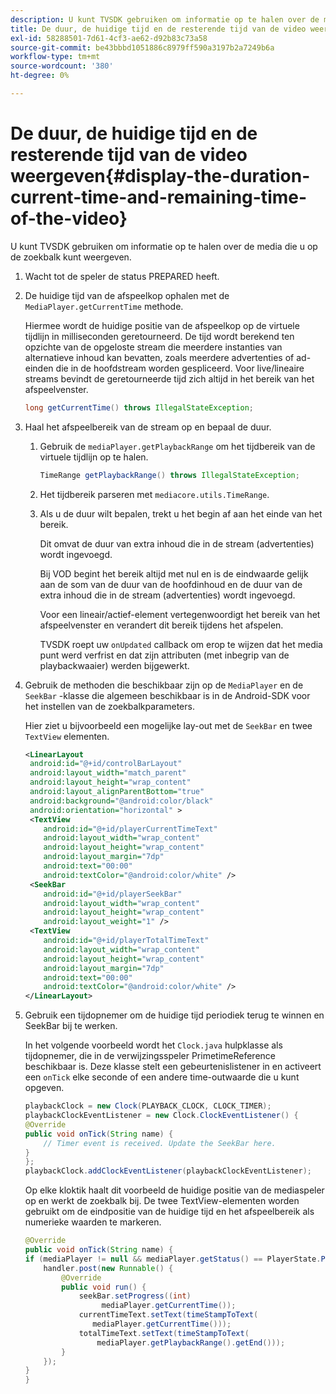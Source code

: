```yaml
---
description: U kunt TVSDK gebruiken om informatie op te halen over de media die u op de zoekbalk kunt weergeven.
title: De duur, de huidige tijd en de resterende tijd van de video weergeven
exl-id: 58288501-7d61-4cf3-ae62-d92b83c73a58
source-git-commit: be43bbbd1051886c8979ff590a3197b2a7249b6a
workflow-type: tm+mt
source-wordcount: '380'
ht-degree: 0%

---
```


# De duur, de huidige tijd en de resterende tijd van de video weergeven{#display-the-duration-current-time-and-remaining-time-of-the-video}

U kunt TVSDK gebruiken om informatie op te halen over de media die u op de zoekbalk kunt weergeven.

1. Wacht tot de speler de status PREPARED heeft.
1. De huidige tijd van de afspeelkop ophalen met de `MediaPlayer.getCurrentTime` methode.

   Hiermee wordt de huidige positie van de afspeelkop op de virtuele tijdlijn in milliseconden geretourneerd. De tijd wordt berekend ten opzichte van de opgeloste stream die meerdere instanties van alternatieve inhoud kan bevatten, zoals meerdere advertenties of ad-einden die in de hoofdstream worden gespliceerd. Voor live/lineaire streams bevindt de geretourneerde tijd zich altijd in het bereik van het afspeelvenster.

   ```java
   long getCurrentTime() throws IllegalStateException;
   ```

1. Haal het afspeelbereik van de stream op en bepaal de duur.
   1. Gebruik de `mediaPlayer.getPlaybackRange` om het tijdbereik van de virtuele tijdlijn op te halen.

      ```java
      TimeRange getPlaybackRange() throws IllegalStateException;
      ```

   1. Het tijdbereik parseren met `mediacore.utils.TimeRange`.
   1. Als u de duur wilt bepalen, trekt u het begin af aan het einde van het bereik.

      Dit omvat de duur van extra inhoud die in de stream (advertenties) wordt ingevoegd.

      Bij VOD begint het bereik altijd met nul en is de eindwaarde gelijk aan de som van de duur van de hoofdinhoud en de duur van de extra inhoud die in de stream (advertenties) wordt ingevoegd.

      Voor een lineair/actief-element vertegenwoordigt het bereik van het afspeelvenster en verandert dit bereik tijdens het afspelen.

      TVSDK roept uw `onUpdated` callback om erop te wijzen dat het media punt werd verfrist en dat zijn attributen (met inbegrip van de playbackwaaier) werden bijgewerkt.

1. Gebruik de methoden die beschikbaar zijn op de `MediaPlayer` en de `SeekBar` -klasse die algemeen beschikbaar is in de Android-SDK voor het instellen van de zoekbalkparameters.

   Hier ziet u bijvoorbeeld een mogelijke lay-out met de `SeekBar` en twee `TextView` elementen.

   ```xml
   <LinearLayout 
    android:id="@+id/controlBarLayout" 
    android:layout_width="match_parent" 
    android:layout_height="wrap_content" 
    android:layout_alignParentBottom="true" 
    android:background="@android:color/black" 
    android:orientation="horizontal" > 
    <TextView 
       android:id="@+id/playerCurrentTimeText" 
       android:layout_width="wrap_content" 
       android:layout_height="wrap_content" 
       android:layout_margin="7dp" 
       android:text="00:00" 
       android:textColor="@android:color/white" /> 
    <SeekBar 
       android:id="@+id/playerSeekBar" 
       android:layout_width="wrap_content" 
       android:layout_height="wrap_content" 
       android:layout_weight="1" /> 
    <TextView 
       android:id="@+id/playerTotalTimeText" 
       android:layout_width="wrap_content" 
       android:layout_height="wrap_content" 
       android:layout_margin="7dp" 
       android:text="00:00" 
       android:textColor="@android:color/white" /> 
   </LinearLayout>
   ```

1. Gebruik een tijdopnemer om de huidige tijd periodiek terug te winnen en SeekBar bij te werken.

   In het volgende voorbeeld wordt het `Clock.java` hulpklasse als tijdopnemer, die in de verwijzingsspeler PrimetimeReference beschikbaar is. Deze klasse stelt een gebeurtenislistener in en activeert een `onTick` elke seconde of een andere time-outwaarde die u kunt opgeven.

   ```java
   playbackClock = new Clock(PLAYBACK_CLOCK, CLOCK_TIMER); 
   playbackClockEventListener = new Clock.ClockEventListener() { 
   @Override 
   public void onTick(String name) { 
       // Timer event is received. Update the SeekBar here. 
   } 
   }; 
   playbackClock.addClockEventListener(playbackClockEventListener);
   ```

   Op elke kloktik haalt dit voorbeeld de huidige positie van de mediaspeler op en werkt de zoekbalk bij. De twee TextView-elementen worden gebruikt om de eindpositie van de huidige tijd en het afspeelbereik als numerieke waarden te markeren.

   ```java
   @Override 
   public void onTick(String name) { 
   if (mediaPlayer != null && mediaPlayer.getStatus() == PlayerState.PLAYING) { 
       handler.post(new Runnable() { 
           @Override 
           public void run() { 
               seekBar.setProgress((int)  
                    mediaPlayer.getCurrentTime()); 
               currentTimeText.setText(timeStampToText( 
                  mediaPlayer.getCurrentTime())); 
               totalTimeText.setText(timeStampToText( 
                   mediaPlayer.getPlaybackRange().getEnd())); 
           } 
       }); 
   } 
   }
   ```
